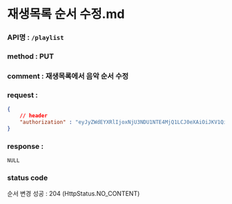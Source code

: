 # 재생목록 순서 수정.md
### API명 : `/playlist`

### method : PUT

### comment : 재생목록에서 음악 순서 수정

### request :
~~~json
{
    // header
    "authorization" : "eyJyZWdEYXRlIjoxNjU3NDU1NTE4MjQ1LCJ0eXAiOiJKV1QiLCJhbGciOiJIUzI1NiJ9.eyJ1c2VyTnVtIjoiNDMiLCJleHAiOjE2NTc0NjYzMTh9.geNy6UmYpSO88SdiU4fRzxVQYhAOiDfSv_J_cArh2JM"
}
~~~

### response :
    NULL    


### status code
순서 변경 성공 : 204 (HttpStatus.NO_CONTENT)


